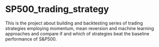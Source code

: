 # SP500_trading_strategy
This is the project about building and backtesting series of trading strategies employing momentum, mean reversion and machine learning approaches and compare if and which of strategies beat the baseline performance of S&amp;P500. 
